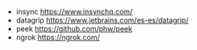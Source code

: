 - insync	https://www.insynchq.com/
- datagrip	https://www.jetbrains.com/es-es/datagrip/
- peek		https://github.com/phw/peek
- ngrok		https://ngrok.com/